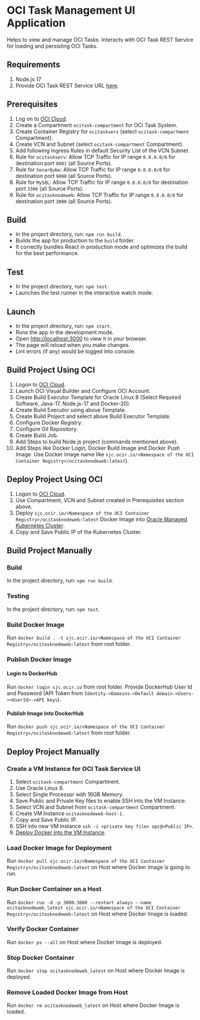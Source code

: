 # OCI Task Management UI Application

Helps to view and manage OCI Tasks. Interacts with OCI Task REST Service for loading and persisting OCI Tasks.

## Requirements

1. Node.js 17
4. Provide OCI Task REST Service URL [here](https://github.com/rajeshkurup/ocitasknodeweb/blob/main/src/OciTaskData.js#L3).

## Prerequisites

1. Log on to [OCI Cloud](https://cloud.oracle.com).
2. Create a Compartment `ocitask-compartment` for OCI Task System.
3. Create Container Registry for `ocitaskserv` (select `ocitask-compartment` Compartment).
4. Create VCN and Subnet (select `ocitask-compartment` Compartment).
5. Add following Ingress Rules in default Security List of the VCN Subnet.
6. Rule for `ocitaskserv`: Allow TCP Traffic for IP range `0.0.0.0/0` for destination port `8081` (all Source Ports).
7. Rule for `SonarQube`: Allow TCP Traffic for IP range `0.0.0.0/0` for destination port `9000` (all Source Ports).
8. Rule for `MySQL`: Allow TCP Traffic for IP range `0.0.0.0/0` for destination port `3306` (all Source Ports).
9. Rule for `ocitasknodeweb`: Allow TCP Traffic for IP range `0.0.0.0/0` for destination port `3000` (all Source Ports).

## Build

- In the project directory, run: `npm run build`.
- Builds the app for production to the `build` folder.
- It correctly bundles React in production mode and optimizes the build for the best performance.

## Test

- In the project directory, run: `npm test`.
- Launches the test runner in the interactive watch mode.

## Launch

- In the project directory, run: `npm start`.
- Runs the app in the development mode.
- Open [http://localhost:3000](http://localhost:3000) to view it in your browser.
- The page will reload when you make changes.
- Lint errors (if any) would be logged into console.

## Build Project Using OCI

1. Logon to [OCI Cloud](https://cloud.oracle.com).
2. Launch OCI Visual Builder and Configure OCI Account.
3. Create Build Executor Template for Oracle Linux 8 (Select Required Software, Java-17, Node.js-17 and Docker-20).
4. Create Build Executor using above Template.
5. Create Build Project and select above Build Executor Template.
6. Configure Docker Registry.
7. Configure Git Repository.
8. Create Build Job.
9. Add Steps to build Node.js project (commands mentioned above).
10. Add Steps like Docker Login, Docker Build Image and Docker Push Image. Use Docker Image name like `sjc.ocir.io/<Namespace of the OCI Container Registry>/ocitasknodeweb:latest`).

## Deploy Project Using OCI

1. Logon to [OCI Cloud](https://cloud.oracle.com).
2. Use Compartment, VCN and Subnet created in Prerequisites section above.
3. Deploy `sjc.ocir.io/<Namespace of the OCI Container Registry>/ocitasknodeweb:latest` Docker Image into [Oracle Managed Kubernetes Cluster](https://docs.oracle.com/en/solutions/monitor-applications-on-kubernetes/deploy-application-oracle-managed-kubernetes-cluster.html#GUID-B2D9C6EC-DCDF-4BB7-B9C1-3493DA03A3FF).
4. Copy and Save Public IP of the Kubernetes Cluster.

## Build Project Manually

### Build

In the project directory, run: `npm run build`.

### Testing

In the project directory, run: `npm test`.

### Build Docker Image

Run `docker build . -t sjc.ocir.io/<Namespace of the OCI Container Registry>/ocitasknodeweb:latest` from root folder.

### Publish Docker Image

#### Login to DockerHub

Run `docker login sjc.ocir.io` from root folder. Provide DockerHub User Id and Password (API Token from `Identity->Domains->Default domain->Users-><UserId>->API keys`).

#### Publish Image into DockerHub

Run `docker push sjc.ocir.io/<Namespace of the OCI Container Registry>/ocitasknodeweb:latest` from root folder.

## Deploy Project Manually

### Create a VM Instance for OCI Task Service UI

1. Select `ocitask-compartment` Compartment.
2. Use Oracle Linux 8. 
3. Select Single Processor with 16GB Memory. 
4. Save Public and Private Key files to enable SSH into the VM Instance.
5. Select VCN and Subnet from `ocitask-compartment` Compartment.
6. Create VM Instance `ocitasknodeweb-host-1`.
7. Copy and Save Public IP.
8. SSH into new VM Instance `ssh -i <private key file> opc@<Public IP>`.
9. [Deploy Docker into the VM Instance](https://oracle-base.com/articles/linux/docker-install-docker-on-oracle-linux-ol8).

### Load Docker Image for Deployment

Run `docker pull sjc.ocir.io/<Namespace of the OCI Container Registry>/ocitasknodeweb:latest` on Host where Docker Image is going to run.

### Run Docker Container on a Host

Run `docker run -d -p 3000:3000 --restart always --name ocitasknodeweb_latest sjc.ocir.io/<Namespace of the OCI Container Registry>/ocitasknodeweb:latest` on Host where Docker Image is loaded.

### Verify Docker Container

Run `docker ps --all` on Host where Docker Image is deployed.

### Stop Docker Container

Run `docker stop ocitasknodeweb_latest` on Host where Docker Image is deployed.

### Remove Loaded Docker Image from Host

Run `docker rm ocitasknodeweb_latest` on Host where Docker Image is loaded.
